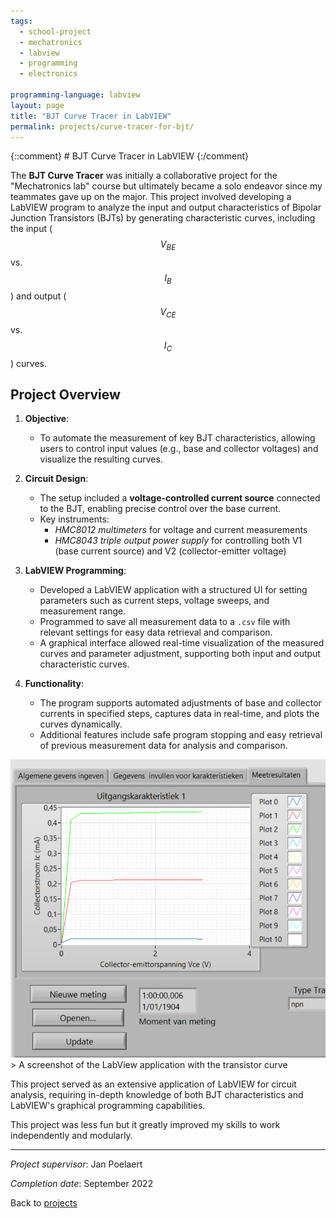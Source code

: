 ```yaml
---
tags:
  - school-project
  - mechatronics
  - labview
  - programming
  - electronics

programming-language: labview
layout: page
title: "BJT Curve Tracer in LabVIEW"
permalink: projects/curve-tracer-for-bjt/
---
```

{::comment} # BJT Curve Tracer in LabVIEW {:/comment}

The **BJT Curve Tracer** was initially a collaborative project for the "Mechatronics lab" course but ultimately became a solo endeavor since my teammates gave up on the major. This project involved developing a LabVIEW program to analyze the input and output characteristics of Bipolar Junction Transistors (BJTs) by generating characteristic curves, including the input ($$V_{BE}$$ vs. $$I_B$$) and output ($$V_{CE}$$ vs. $$I_C$$) curves.

## Project Overview

1. **Objective**:
    - To automate the measurement of key BJT characteristics, allowing users to control input values (e.g., base and collector voltages) and visualize the resulting curves.

2. **Circuit Design**:
    - The setup included a **voltage-controlled current source** connected to the BJT, enabling precise control over the base current.
    - Key instruments:
      - *HMC8012 multimeters* for voltage and current measurements
      - *HMC8043 triple output power supply* for controlling both V1 (base current source) and V2 (collector-emitter voltage)

3. **LabVIEW Programming**:
    - Developed a LabVIEW application with a structured UI for setting parameters such as current steps, voltage sweeps, and measurement range.
    - Programmed to save all measurement data to a `.csv` file with relevant settings for easy data retrieval and comparison.
    - A graphical interface allowed real-time visualization of the measured curves and parameter adjustment, supporting both input and output characteristic curves.

4. **Functionality**:
    - The program supports automated adjustments of base and collector currents in specified steps, captures data in real-time, and plots the curves dynamically.
    - Additional features include safe program stopping and easy retrieval of previous measurement data for analysis and comparison.

<img src="/assets/project bjt curve tracer.png" alt="screenshot of end result" width="screen-width" >
> A screenshot of the LabView application with the transistor curve

This project served as an extensive application of LabVIEW for circuit analysis, requiring in-depth knowledge of both BJT characteristics and LabVIEW's graphical programming capabilities.


This project was less fun but it greatly improved my skills to work independently and modularly.

---

*Project supervisor*: Jan Poelaert

*Completion date*: September 2022

Back to [projects](projects.md)
